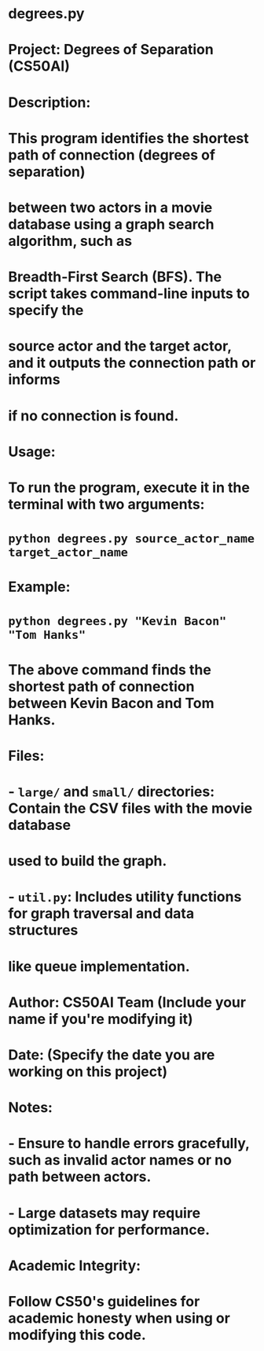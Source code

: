 # degrees.py
# 
# Project: Degrees of Separation (CS50AI)
#
# Description:
# This program identifies the shortest path of connection (degrees of separation) 
# between two actors in a movie database using a graph search algorithm, such as 
# Breadth-First Search (BFS). The script takes command-line inputs to specify the
# source actor and the target actor, and it outputs the connection path or informs 
# if no connection is found.
#
# Usage:
# To run the program, execute it in the terminal with two arguments:
# `python degrees.py source_actor_name target_actor_name`
#
# Example:
# `python degrees.py "Kevin Bacon" "Tom Hanks"`
# The above command finds the shortest path of connection between Kevin Bacon and Tom Hanks.
#
# Files:
# - `large/` and `small/` directories: Contain the CSV files with the movie database 
#   used to build the graph.
# - `util.py`: Includes utility functions for graph traversal and data structures 
#   like queue implementation.
#
# Author: CS50AI Team (Include your name if you're modifying it)
# Date: (Specify the date you are working on this project)
#
# Notes:
# - Ensure to handle errors gracefully, such as invalid actor names or no path between actors.
# - Large datasets may require optimization for performance.
# 
# Academic Integrity:
# Follow CS50's guidelines for academic honesty when using or modifying this code.
